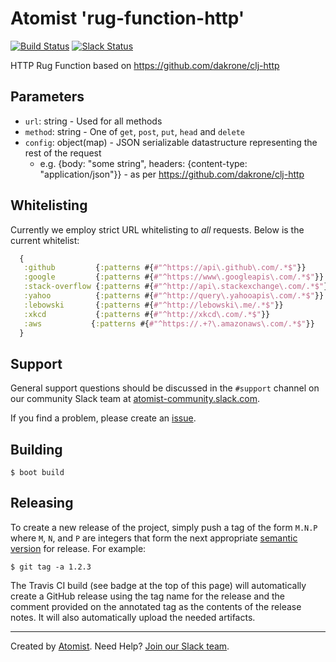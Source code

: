 # Atomist 'rug-function-http'

[![Build Status](https://travis-ci.org/atomist/rug-function-http.svg?branch=master)](https://travis-ci.org/atomist/rug-function-http)
[![Slack Status](https://join.atomist.com/badge.svg)](https://join.atomist.com)

HTTP Rug Function based on https://github.com/dakrone/clj-http

## Parameters

*   `url`: string - Used for all methods
*   `method`: string - One of `get`, `post`, `put`, `head` and `delete`
*   `config`: object(map) - JSON serializable datastructure representing the rest of the request
    * e.g. {body: "some string", headers: {content-type: "application/json"}} - as per https://github.com/dakrone/clj-http

## Whitelisting

Currently we employ strict URL whitelisting to _all_ requests. Below is the current whitelist:

```clojure
  {
   :github         {:patterns #{#"^https://api\.github\.com/.*$"}}
   :google         {:patterns #{#"^https://www\.googleapis\.com/.*$"}}
   :stack-overflow {:patterns #{#"^http://api\.stackexchange\.com/.*$"}}
   :yahoo          {:patterns #{#"^http://query\.yahooapis\.com/.*$"}}
   :lebowski       {:patterns #{#"^http://lebowski\.me/.*$"}}
   :xkcd           {:patterns #{#"^http://xkcd\.com/.*$"}}
   :aws           {:patterns #{#"^https://.+?\.amazonaws\.com/.*$"}}
  }
```

## Support

General support questions should be discussed in the `#support`
channel on our community Slack team
at [atomist-community.slack.com][slack].

If you find a problem, please create an [issue][].

[issue]: https://github.com/atomist/rug-function-http/issues

## Building

```
$ boot build
```

## Releasing

To create a new release of the project, simply push a tag of the form
`M.N.P` where `M`, `N`, and `P` are integers that form the next
appropriate [semantic version][semver] for release.  For example:

[semver]: http://semver.org

```
$ git tag -a 1.2.3
```

The Travis CI build (see badge at the top of this page) will
automatically create a GitHub release using the tag name for the
release and the comment provided on the annotated tag as the contents
of the release notes.  It will also automatically upload the needed
artifacts.

---
Created by [Atomist][atomist].
Need Help?  [Join our Slack team][slack].

[atomist]: https://www.atomist.com/
[slack]: https://join.atomist.com/

